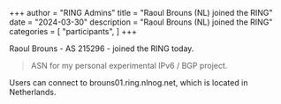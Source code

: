 +++
author = "RING Admins"
title = "Raoul Brouns (NL) joined the RING"
date = "2024-03-30"
description = "Raoul Brouns (NL) joined the RING"
categories = [
    "participants",
]
+++

Raoul Brouns - AS 215296 - joined the RING today.

> ASN for my personal experimental IPv6 / BGP project.

Users can connect to brouns01.ring.nlnog.net, which is located in Netherlands.
